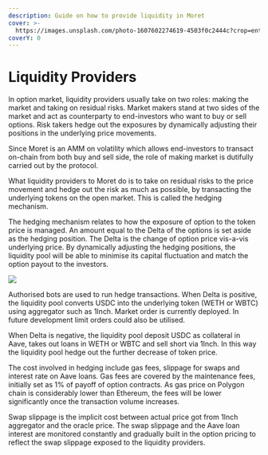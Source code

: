 ```yaml
---
description: Guide on how to provide liquidity in Moret
cover: >-
  https://images.unsplash.com/photo-1607602274619-4503f0c2444c?crop=entropy&cs=srgb&fm=jpg&ixid=MnwxOTcwMjR8MHwxfHNlYXJjaHwxMHx8aGlnaGxhbmR8ZW58MHx8fHwxNjM4ODIxMzQ3&ixlib=rb-1.2.1&q=85
coverY: 0
---
```


# Liquidity Providers

In option market, liquidity providers usually take on two roles: making the market and taking on residual risks. Market makers stand at two sides of the market and act as counterparty to end-investors who want to buy or sell options. Risk takers hedge out the exposures by dynamically adjusting their positions in the underlying price movements.&#x20;

Since Moret is an AMM on volatility which allows end-investors to transact on-chain from both buy and sell side, the role of making market is dutifully carried out by the protocol.&#x20;

What liquidity providers to Moret do is to take on residual risks to the price movement and hedge out the risk as much as possible, by transacting the underlying tokens on the open market. This is called the hedging mechanism.&#x20;

The hedging mechanism relates to how the exposure of option to the token price is managed. An amount equal to the Delta of the options is set aside as  the hedging position. The Delta is the change of option price vis-a-vis underlying price. By dynamically adjusting the hedging positions, the liquidity pool will be able to minimise its capital fluctuation and match the option payout to the investors.&#x20;

![](https://cdn-images-1.medium.com/max/1200/1\*B1ZTQokG6Rr25CPARV0tpw.png)



Authorised bots are used to run hedge transactions. When Delta is positive, the liquidity pool converts USDC into the underlying token (WETH or WBTC) using aggregator such as 1Inch. Market order is currently deployed. In future development limit orders could also be utilised.&#x20;

When Delta is negative, the liquidity pool deposit USDC as collateral in Aave, takes out loans in WETH or WBTC and sell short via 1Inch. In this way the liquidity pool hedge out the further decrease of token price.&#x20;

The cost involved in hedging include gas fees, slippage for swaps and interest rate on Aave loans. Gas fees are covered by the maintenance fees, initially set as 1% of payoff of option contracts. As gas price on Polygon chain is considerably lower than Ethereum, the fees will be lower significantly once the transaction volume increases.&#x20;

Swap slippage is the implicit cost between actual price got from 1Inch aggregator and the oracle price. The swap slippage and the Aave loan interest are monitored constantly and gradually built in the option pricing to reflect the swap slippage exposed to the liquidity providers.&#x20;

